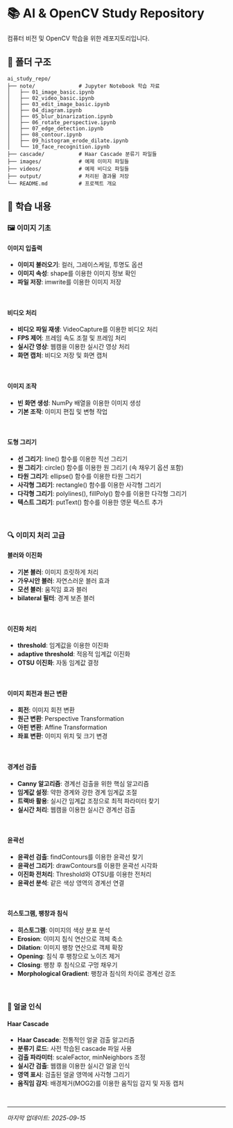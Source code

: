 # 📚 AI & OpenCV Study Repository

컴퓨터 비전 및 OpenCV 학습을 위한 레포지토리입니다.

## 📂 폴더 구조
```
ai_study_repo/
├── note/              # Jupyter Notebook 학습 자료
│   ├── 01_image_basic.ipynb
│   ├── 02_video_basic.ipynb
│   ├── 03_edit_image_basic.ipynb
│   ├── 04_diagram.ipynb
│   ├── 05_blur_binarization.ipynb
│   ├── 06_rotate_perspective.ipynb
│   ├── 07_edge_detection.ipynb
│   ├── 08_contour.ipynb
│   ├── 09_histogram_erode_dilate.ipynb
│   └── 10_face_recognition.ipynb
├── cascade/           # Haar Cascade 분류기 파일들
├── images/            # 예제 이미지 파일들
├── videos/            # 예제 비디오 파일들
├── output/            # 처리된 결과물 저장
└── README.md          # 프로젝트 개요
```

## 📂 학습 내용

### 🖼️ 이미지 기초
#### 이미지 입출력
- **이미지 불러오기**: 컬러, 그레이스케일, 투명도 옵션
- **이미지 속성**: shape를 이용한 이미지 정보 확인
- **파일 저장**: imwrite를 이용한 이미지 저장

<br/>

#### 비디오 처리
- **비디오 파일 재생**: VideoCapture를 이용한 비디오 처리
- **FPS 제어**: 프레임 속도 조절 및 프레임 처리
- **실시간 영상**: 웹캠을 이용한 실시간 영상 처리
- **화면 캡처**: 비디오 저장 및 화면 캡처

<br/>

#### 이미지 조작
- **빈 화면 생성**: NumPy 배열을 이용한 이미지 생성
- **기본 조작**: 이미지 편집 및 변형 작업

<br/>

#### 도형 그리기
- **선 그리기**: line() 함수를 이용한 직선 그리기
- **원 그리기**: circle() 함수를 이용한 원 그리기 (속 채우기 옵션 포함)
- **타원 그리기**: ellipse() 함수를 이용한 타원 그리기
- **사각형 그리기**: rectangle() 함수를 이용한 사각형 그리기
- **다각형 그리기**: polylines(), fillPoly() 함수를 이용한 다각형 그리기
- **텍스트 그리기**: putText() 함수를 이용한 영문 텍스트 추가

<br/>

### 🔍 이미지 처리 고급
#### 블러와 이진화
- **기본 블러**: 이미지 흐릿하게 처리
- **가우시안 블러**: 자연스러운 블러 효과
- **모션 블러**: 움직임 효과 블러
- **bilateral 필터**: 경계 보존 블러

<br/>

#### 이진화 처리
- **threshold**: 임계값을 이용한 이진화
- **adaptive threshold**: 적응적 임계값 이진화
- **OTSU 이진화**: 자동 임계값 결정

<br/>

#### 이미지 회전과 원근 변환
- **회전**: 이미지 회전 변환
- **원근 변환**: Perspective Transformation
- **아핀 변환**: Affine Transformation
- **좌표 변환**: 이미지 위치 및 크기 변경

<br/>

#### 경계선 검출
- **Canny 알고리즘**: 경계선 검출을 위한 핵심 알고리즘
- **임계값 설정**: 약한 경계와 강한 경계 임계값 조절
- **트랙바 활용**: 실시간 임계값 조정으로 최적 파라미터 찾기
- **실시간 처리**: 웹캠을 이용한 실시간 경계선 검출

<br/>

#### 윤곽선
- **윤곽선 검출**: findContours를 이용한 윤곽선 찾기
- **윤곽선 그리기**: drawContours를 이용한 윤곽선 시각화
- **이진화 전처리**: Threshold와 OTSU를 이용한 전처리
- **윤곽선 분석**: 같은 색상 영역의 경계선 연결

<br/>

#### 히스토그램, 팽창과 침식
- **히스토그램**: 이미지의 색상 분포 분석
- **Erosion**: 이미지 침식 연산으로 객체 축소
- **Dilation**: 이미지 팽창 연산으로 객체 확장
- **Opening**: 침식 후 팽창으로 노이즈 제거
- **Closing**: 팽창 후 침식으로 구멍 채우기
- **Morphological Gradient**: 팽창과 침식의 차이로 경계선 강조

<br/>

### 🤖 얼굴 인식
#### Haar Cascade
- **Haar Cascade**: 전통적인 얼굴 검출 알고리즘
- **분류기 로드**: 사전 학습된 cascade 파일 사용
- **검출 파라미터**: scaleFactor, minNeighbors 조정
- **실시간 검출**: 웹캠을 이용한 실시간 얼굴 인식
- **영역 표시**: 검출된 얼굴 영역에 사각형 그리기
- **움직임 감지**: 배경제거(MOG2)를 이용한 움직임 감지 및 자동 캡처

<br/>

---
*마지막 업데이트: 2025-09-15*